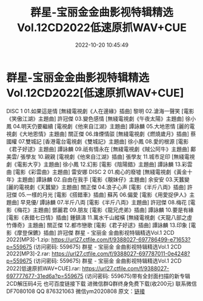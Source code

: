 ﻿---
title: 群星-宝丽金金曲影视特辑精选Vol.12CD2022低速原抓WAV+CUE
date: 2022-10-20 10:45:49
categories: 新碟专辑、稀有等精品
tags: 华语中文
---
# 群星-宝丽金金曲影视特辑精选Vol.12CD2022[低速原抓WAV+CUE]

DISC 1
01.如果這是情 [無綫電視劇《人在邊緣》插曲] 黎明
02.滄海一聲笑 [電影《笑傲江湖》主題曲] 許冠傑
03.變色感情 [無綫電視劇《午夜太陽》主題曲] 徐小鳳
04.明天仍要繼續 [電視劇《他來自江湖》主題曲] 譚詠麟
05.大地恩情 [麗的電視劇《大地恩情》主題曲] 關正傑
06.烽煙情燄 [無綫電視劇《燃燒歲月》插曲] 蔡國權
07.雙城記 [香港電台電視劇《雙城記》主題曲] 徐小鳳
08.愛的根源 [電影《君子好逑》主題曲] 譚詠麟
09.祇有情永在 [無綫電視劇《賊公阿牛》主題曲] 鄺美雲/ 張學友
10.親親 [電視劇《他來自江湖》插曲] 張學友
11.城市足印 [無綫電視劇《電影大亨》主題曲] 徐小鳳
12.幻影 [電影《陰陽錯》主題曲] 譚詠麟
13.彩雲曲 [電影《彩雲曲》主題曲] 雷安娜
DISC 2
01.痴心的廢墟 [無綫電視劇《黃金十年》主題曲] 譚詠麟
02.自由在我手 [電影《靚妹仔》主題曲] 余安安
03.天蠶變 [麗的電視劇《天蠶變》主題曲] 關正傑
04.浪子心声 [電影《半斤八両》插曲] 許冠傑
05.一樣的月光 [電影《搭錯車》插曲] 蘇芮
06.偏愛 [電影《用愛捉伊人》主題曲] 早見優/ 譚詠麟
07.半斤八両 [電影《半斤八両》主題曲] 許冠傑
08.梅花 [電影《梅花》主題曲] 鄧麗君
09.朋友 [電影《龍兄虎弟》插曲] 譚詠麟
10.要是有緣 [電影《表錯七日情》插曲] 鍾鎮濤
11.萬水千山縱橫 [無綫電視劇《天龍八部之虛竹傳奇》主題曲] 關正傑
12.都市戀歌 [電影《君子好逑》插曲] 譚詠麟
13.印象 [電影《摩登保鑣》插曲] 許冠傑
群星 - 宝丽金 金曲影视特辑精选Vol.1 2CD
2022[MP3]-1.zip: https://url27.ctfile.com/f/9388027-697786499-e71653?p=559675
(访问密码: 559675)
群星 - 宝丽金 金曲影视特辑精选Vol.1 2CD 2022[MP3]-2.rar: https://url27.ctfile.com/f/9388027-697787011-0e4248?p=559675
(访问密码: 559675)
群星 - 宝丽金 金曲影视特辑精选Vol.1 2CD 2022[低速原抓WAV+CUE].rar: https://url27.ctfile.com/f/9388027-697777677-31ed6a?p=559675
(访问密码: 559675)带有全封面扫描的新专辑2CD解压码4元
也可百度链接下载
进微信群Q群终身免费下载(收200元)
联系微信DF7080108 QQ 876321063
微信ym2020808
原文：[链接](https://blog.sina.com.cn/s/blog_1647c7e7601030zxv.html)
